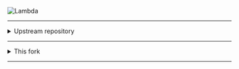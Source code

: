 ![Lambda](https://github.com/ZehMatt/Lambda/blob/develop/logo.png?raw=true)

---

<details><summary>Upstream repository</summary><p>

Have you ever wanted to play the Half-Life 2 series with your friends online? Then Lambda is exactly what you are looking for. Lambda aims to provide seamless multiplayer support for the Half-Life 2 campaign maps, as well as user-created campaigns.

## Features
- Level scenes reworked with checkpoints to be multiplayer friendly, players won't be forcibly teleported
- Full player and object transitioning between levels
- Enemy scaling based on skill level and player count
- Visual improvements
- Legacy Half-Life 2 aspects such as view bob, view lag, sprinting, AUX power counter, and more
- Survivor mode with respawn checkpoints
- Ability to command friendly NPCs via the context menu
- Medkits for players to heal eachother
- Dynamic crosshair
- Underwater bullets
- Custom Gravity Gun including the mega version with glow color customization
- Passenger seats
- Voting system
- Mapscripts for each campaign map for modifying logic and extra gameplay enhancements
- Ability to create your own story
- Some hidden and not so hidden easter eggs

## Supported Games

Half-Life 2
- Fully supported.

Half-Life 2: Episode 1
- Fully supported.

Half-Life 2: Episode 2
- Planned 

Half-Life 2: Deathmatch
- Fully supported.

Half-Life 1/Source
- Experimental. 

## Campaign/Story Creation
This is currently a work-in-progress, but will be documented soon. Here are the current specifications:
1. Whatever Half-Life 2 uses already works
2. For transition support, your map must have an info_landmark, trigger_transition, and trigger_changelevel. Check out the Valve Developer Wiki for more information
3. Information about round setup and other basic rules


This is the Lambda code repository, for more information you can use following links:

[Steam Workshop](http://steamcommunity.com/sharedfiles/filedetails/?id=780244493)  
[Discord](https://discord.gg/K42JUbC)

</p></details>

---

<details><summary>This fork</summary><p>

### Scope
This is going to be a modification that aims for a "Hardcore Survival Anti-Rush"

This fork is not necesarly going for a 1:1 experience with the Half-Life series.

Any recomendation or issues that you think should be in the base Lambda please redirect them to the upstream repository.

Features or new implementations that could be "Fun" to play with are more than welcome.

### Install

```bat
cd C:\..\..\GarrysMod\garrysmod\gamemodes
```

```bat
git clone https://github.com/Mikk155/Lambda lambda
```

[Discord](https://discord.gg/2ErNUQh6fE)

</p></details>

---